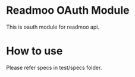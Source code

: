 
Readmoo OAuth Module
=====================

This is oauth module for readmoo api.


How to use
==========

Please refer specs in test/specs folder.

